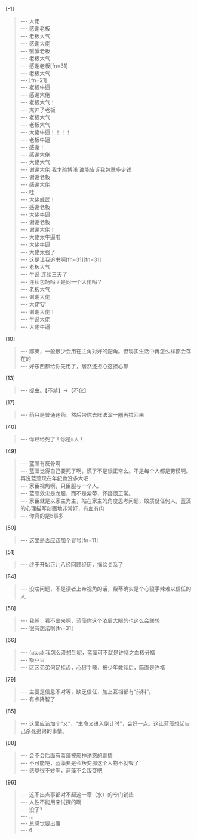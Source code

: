 
[-1] 
>--- 大佬<br>
>--- 感谢老板<br>
>--- 老板大气<br>
>--- 感谢大佬<br>
>--- 蟹蟹老板<br>
>--- 老板大气<br>
>--- 感谢老板[fn=31]<br>
>--- 老板大气<br>
>--- [fn=21]<br>
>--- 老板牛逼<br>
>--- 感谢大佬<br>
>--- 老板大气！<br>
>--- 太帅了老板<br>
>--- 老板大气<br>
>--- 老板大气<br>
>--- 大佬牛逼！！！！<br>
>--- 老板牛逼<br>
>--- 感谢！<br>
>--- 感谢大佬<br>
>--- 大佬大气<br>
>--- 谢谢大佬
我才疏博浅   谁能告诉我包章多少钱<br>
>--- 谢谢老板<br>
>--- 感谢大佬<br>
>--- 哇<br>
>--- 大佬威武！<br>
>--- 感谢老板<br>
>--- 大佬牛逼<br>
>--- 谢谢老板<br>
>--- 谢谢大佬！<br>
>--- 大佬太牛逼啦<br>
>--- 大佬牛逼<br>
>--- 大佬太强了<br>
>--- 这是让我追书啊[fn=31][fn=31]<br>
>--- 老板大气<br>
>--- 牛逼
连续三天了<br>
>--- 连续包场吗？是同一个大佬吗？<br>
>--- 老板大气<br>
>--- 谢谢大佬<br>
>--- 大佬🐮<br>
>--- 谢谢大佬！<br>
>--- 牛逼大佬<br>
>--- 大佬牛逼<br>

[10] 
>--- 鄙夷，一般很少会用在主角对好的配角。但现实生活中再怎么样都会存在的<br>
>--- 好东西都给你先用了，居然还担心这担心那<br>

[13] 
>--- 捉虫。【不禁】→【不仅】<br>

[17] 
>--- 药只是普通迷药，然后带你去阵法溜一圈再拉回来<br>

[40] 
>--- 你已经死了！你是s人！<br>

[49] 
>--- 蓝藻有反骨啊<br>
>--- 蓝藻觉得自己要死了啊，慌了不是很正常么。不是每个人都是劳模啊。再说蓝藻现在年纪也没多大吧<br>
>--- 家臣视角啊，只臣服与一个人。<br>
>--- 蓝藻效忠是龙服，而不是紫蒂，怀疑很正常。<br>
>--- 家臣就是以家主为主，站在家主的角度思考问题，敢质疑任何人，蓝藻的心理描写刻画地非常好，有血有肉<br>
>--- 你真的是b事多<br>

[50] 
>--- 这里是否应该加个冒号[fn=11]<br>

[51] 
>--- 终于开始正儿八经回顾经历，描绘关系了<br>

[54] 
>--- 没啥问题，不是读者上帝视角的话，紫蒂确实是个心狠手辣难以信任的人<br>

[58] 
>--- 我焯，看不出来啊，蓝藻你这个浓眉大眼的也这么会联想<br>
>--- 很有想法啊[fn=31]<br>

[66] 
>--- (ಡωಡ) 我怎么没想到呢，蓝藻可不就是许褚之血核分褚<br>
>--- 额豆豆<br>
>--- 区区弟弟何足挂齿，心狠手辣，被少年救赎后，简直是许褚<br>

[79] 
>--- 主要是信息不对等，缺乏信任，加上互相都有“前科”。<br>
>--- 有点降智了<br>

[85] 
>--- 这里应该加个“又”，“生命又进入倒计时”，会好一点。这让蓝藻想起自己杀死弟弟的事情。<br>

[88] 
>--- 会不会后面有蓝藻被邪神诱惑的剧情<br>
>--- 不可能吧，蓝藻要是会叛变那这个人物不就毁了<br>
>--- 感觉很不妙啊，蓝藻不会叛变吧<br>

[96] 
>--- 这不出点事都对不起这一章（水）的专门铺垫<br>
>--- 人性不能用来试探的啊<br>
>--- 没了?<br>
>--- …<br>
>--- 总感觉要出事<br>
>--- 6<br>
